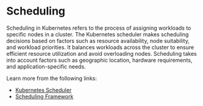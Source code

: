 # Scheduling

Scheduling in Kubernetes refers to the process of assigning workloads to specific nodes in a cluster. The Kubernetes scheduler makes scheduling decisions based on factors such as resource availability, node suitability, and workload priorities. It balances workloads across the cluster to ensure efficient resource utilization and avoid overloading nodes. Scheduling takes into account factors such as geographic location, hardware requirements, and application-specific needs.

Learn more from the following links:

- [Kubernetes Scheduler](https://kubernetes.io/docs/concepts/scheduling-eviction/kube-scheduler/)
- [Scheduling Framework](https://kubernetes.io/docs/concepts/scheduling-eviction/scheduling-framework/)
